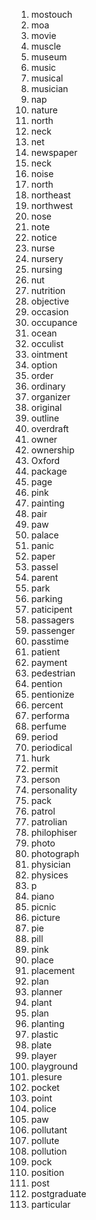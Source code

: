 1. mostouch
2. moa
3. movie
4. muscle
5. museum
6. music
7. musical
8. musician
9. nap
10. nature
11. north
12. neck
13. net
14. newspaper
15. neck
16. noise
17. north
18. northeast
19. northwest
20. nose
21. note
22. notice
23. nurse
24. nursery
25. nursing
26. nut
27. nutrition
28. objective
29. occasion
30. occupance
31. ocean
32. occulist
33. ointment
34. option
35. order
36. ordinary
37. organizer
38. original
39. outline
40. overdraft
41. owner
42. ownership
43. Oxford
44. package
45. page
46. pink
47. painting
48. pair
49. paw
50. palace
51. panic
52. paper
53. passel
54. parent
55. park
56. parking
57. paticipent
58. passagers
59. passenger
60. passtime
61. patient
62. payment
63. pedestrian
64. pention
65. pentionize
66. percent
67. performa
68. perfume
69. period
70. periodical
71. hurk
72. permit
73. person
74. personality
75. pack
76. patrol
77. patrolian
78. philophiser
79. photo
80. photograph
81. physician
82. physices
83. p
84. piano
85. picnic
86. picture
87. pie
88. pill
89. pink
90. place
91. placement
92. plan
93. planner
94. plant
95. plan
96. planting
97. plastic
98. plate
99. player
100. playground
101. plesure
102. pocket
103. point
104. police
105. paw
106. pollutant
107. pollute
108. pollution
109. pock
110. position
111. post
112. postgraduate
113. particular
